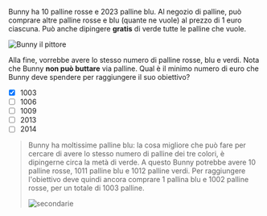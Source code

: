 Bunny ha $10$ palline rosse e $2023$ palline blu.
Al negozio di palline, può comprare altre palline rosse e blu (quante ne vuole) al prezzo di $1$ euro ciascuna. Può anche dipingere **gratis** di verde tutte le palline che vuole.

![Bunny il pittore](fig.asy)

Alla fine, vorrebbe avere lo stesso numero di palline rosse, blu e verdi. Nota che Bunny **non può buttare** via palline.
Qual è il minimo numero di euro che Bunny deve spendere per raggiungere il suo obiettivo?


- [x] $1003$
- [ ] $1006$
- [ ] $1009$
- [ ] $2013$
- [ ] $2014$

> Bunny ha moltissime palline blu: la cosa migliore che può fare per cercare di avere lo stesso numero di palline dei tre colori, è dipingerne circa la metà di verde.
> A questo Bunny potrebbe avere $10$ palline rosse, $1011$ palline blu e $1012$ palline verdi. Per raggiungere l'obiettivo deve quindi ancora comprare $1$ pallina blu
> e $1002$ palline rosse, per un totale di $1003$ palline.
>
> ![secondarie](2-secondarie.asy)